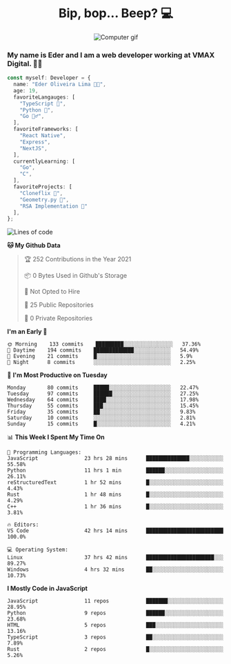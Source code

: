 <h1 align="center">Bip, bop... Beep? 💻</h1>

<div align="center">
  <img src="https://media2.giphy.com/media/11jQqqyF4S5MWY/giphy.gif" alt="Computer gif" />
</div>

### My name is Eder and I am a web developer working at **VMAX Digital**. 👋😺

```TypeScript
const myself: Developer = {
  name: "Eder Oliveira Lima 👨‍💻",
  age: 19,
  favoriteLangauges: [
    "TypeScript 📘",
    "Python 🐍",
    "Go 🚶‍♂️",
  ],
  favoriteFrameworks: [
    "React Native",
    "Express",
    "NextJS",
  ],
  currentlyLearning: [
    "Go",
    "C",
  ],
  favoriteProjects: [
    "Cloneflix 🎥",
    "Geometry.py 📐",
    "RSA Implementation 🔐"
  ],
};


```

<!--START_SECTION:waka-->
![Lines of code](https://img.shields.io/badge/From%20Hello%20World%20I%27ve%20Written-168491%20lines%20of%20code-blue)

**🐱 My Github Data** 

> 🏆 252 Contributions in the Year 2021
 > 
> 📦 0 Bytes Used in Github's Storage 
 > 
> 🚫 Not Opted to Hire
 > 
> 📜 25 Public Repositories 
 > 
> 🔑 0 Private Repositories  
 > 
**I'm an Early 🐤** 

```text
🌞 Morning    133 commits    █████████░░░░░░░░░░░░░░░░   37.36% 
🌆 Daytime    194 commits    █████████████░░░░░░░░░░░░   54.49% 
🌃 Evening    21 commits     █░░░░░░░░░░░░░░░░░░░░░░░░   5.9% 
🌙 Night      8 commits      ░░░░░░░░░░░░░░░░░░░░░░░░░   2.25%

```
📅 **I'm Most Productive on Tuesday** 

```text
Monday       80 commits     █████░░░░░░░░░░░░░░░░░░░░   22.47% 
Tuesday      97 commits     ██████░░░░░░░░░░░░░░░░░░░   27.25% 
Wednesday    64 commits     ████░░░░░░░░░░░░░░░░░░░░░   17.98% 
Thursday     55 commits     ███░░░░░░░░░░░░░░░░░░░░░░   15.45% 
Friday       35 commits     ██░░░░░░░░░░░░░░░░░░░░░░░   9.83% 
Saturday     10 commits     ░░░░░░░░░░░░░░░░░░░░░░░░░   2.81% 
Sunday       15 commits     █░░░░░░░░░░░░░░░░░░░░░░░░   4.21%

```


📊 **This Week I Spent My Time On** 

```text
💬 Programming Languages: 
JavaScript               23 hrs 28 mins      ██████████████░░░░░░░░░░░   55.58% 
Python                   11 hrs 1 min        ██████░░░░░░░░░░░░░░░░░░░   26.11% 
reStructuredText         1 hr 52 mins        █░░░░░░░░░░░░░░░░░░░░░░░░   4.43% 
Rust                     1 hr 48 mins        █░░░░░░░░░░░░░░░░░░░░░░░░   4.29% 
C++                      1 hr 36 mins        █░░░░░░░░░░░░░░░░░░░░░░░░   3.81%

🔥 Editors: 
VS Code                  42 hrs 14 mins      █████████████████████████   100.0%

💻 Operating System: 
Linux                    37 hrs 42 mins      ██████████████████████░░░   89.27% 
Windows                  4 hrs 32 mins       ██░░░░░░░░░░░░░░░░░░░░░░░   10.73%

```

**I Mostly Code in JavaScript** 

```text
JavaScript               11 repos            ███████░░░░░░░░░░░░░░░░░░   28.95% 
Python                   9 repos             ██████░░░░░░░░░░░░░░░░░░░   23.68% 
HTML                     5 repos             ███░░░░░░░░░░░░░░░░░░░░░░   13.16% 
TypeScript               3 repos             ██░░░░░░░░░░░░░░░░░░░░░░░   7.89% 
Rust                     2 repos             █░░░░░░░░░░░░░░░░░░░░░░░░   5.26%

```



<!--END_SECTION:waka-->
